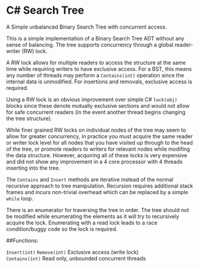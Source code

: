 C# Search Tree
==============
A Simple unbalanced Binary Search Tree with concurrent access.


This is a simple implementation of a Binary Search Tree ADT without any sense of balancing. The tree supports concurrency through a global reader-writer (RW) lock.

A RW lock allows for multiple readers to access the structure at the same time while requiring writers to have exclusive access. For a BST, this means any number of threads may perform a `Contains(int)` operation since the internal data is unmodified. For insertions and removals, exclusive access is required.

Using a RW lock is an obvious improvement over simple C# `lock(obj)` blocks since these denote mutually exclusive sections and would not allow for safe concurrent readers (in the event another thread begins changing the tree structure).

While finer grained RW locks on individual nodes of the tree may seem to allow for greater concurrency, in practice you must acquire the same reader or writer lock level for all nodes that you have visited up through to the head of the tree, or promote readers to writers for relevant nodes while modifing the data structure. However, acquiring all of these locks is very expensive and did not show any improvement in a 4 core processor with 4 threads inserting into the tree.

The `Contains` and `Insert` methods are iterative instead of the normal recursive approach to tree manipulation. Recursion requires additional stack frames and incurs non-trivial overhead which can be replaced by a simple `while` loop.

There is an enumerator for traversing the tree in order. The tree should not be modified while enumerating the elements as it will try to recursively acquire the lock. Enumerating with  a read lock leads to a race condition/buggy code so the lock is required.



##Functions:

`Insert(int)` `Remove(int)` Exclusive access (write lock)  
`Contains(int)` Read only, unbounded concurrent threads
